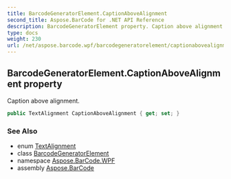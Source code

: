 ```yaml
---
title: BarcodeGeneratorElement.CaptionAboveAlignment
second_title: Aspose.BarCode for .NET API Reference
description: BarcodeGeneratorElement property. Caption above alignment
type: docs
weight: 230
url: /net/aspose.barcode.wpf/barcodegeneratorelement/captionabovealignment/
---
```

## BarcodeGeneratorElement.CaptionAboveAlignment property

Caption above alignment.

```csharp
public TextAlignment CaptionAboveAlignment { get; set; }
```

### See Also

* enum [TextAlignment](../../../aspose.barcode.generation/textalignment/)
* class [BarcodeGeneratorElement](../)
* namespace [Aspose.BarCode.WPF](../../barcodegeneratorelement/)
* assembly [Aspose.BarCode](../../../)


